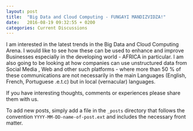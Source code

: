 ```yaml
---
layout: post
title:  "Big Data and Cloud Computing - FUNGAYI MANDIZVIDZA!"
date:   2016-08-19 09:32:55 + 0200
categories: Current Discussions
---
```

I am interested in the latest trends in the Big Data and Cloud Computing Arena. I would like to see how these can be used to enhance and improve Businesses especially in the developing world - AFRICA in particular. I am also going to be looking at how companies can use  unstructured data from Social Media , Web and other such platforms -  where more than 50 % of these communications are not necessarily in the main Languages (English, French, Portuguese .e.t.c) but in local (vernacular) languages.

If you have interesting thoughts, comments or experiences please share them with us.

To add new posts, simply add a file in the `_posts` directory that follows the convention `YYYY-MM-DD-name-of-post.ext` and includes the necessary front matter. 

